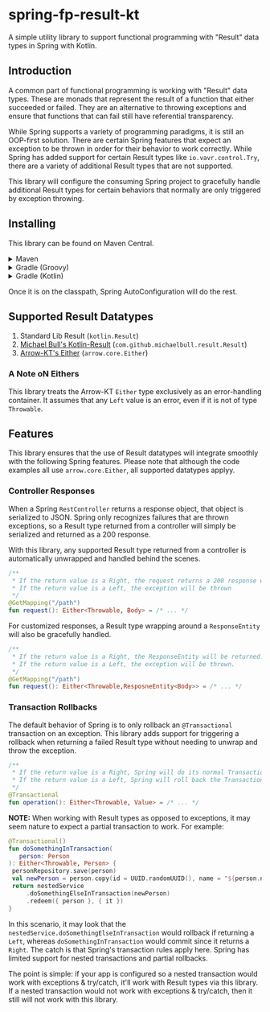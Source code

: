 # spring-fp-result-kt

A simple utility library to support functional programming with "Result" data types in Spring with Kotlin.

## Introduction

A common part of functional programming is working with "Result" data types. These are monads that represent the result of a function that either succeeded or failed. They are an alternative to throwing exceptions and ensure that functions that can fail still have referential transparency.

While Spring supports a variety of programming paradigms, it is still an OOP-first solution. There are certain Spring features that expect an exception to be thrown in order for their behavior to work correctly. While Spring has added support for certain Result types like `io.vavr.control.Try`, there are a variety of additional Result types that are not supported.

This library will configure the consuming Spring project to gracefully handle additional Result types for certain behaviors that normally are only triggered by exception throwing.

## Installing

This library can be found on Maven Central.

<details>
<summary>Maven</summary>

```xml
<dependency>
    <groupId>io.github.craigmiller160</groupId>
    <artifactId>spring-fp-result-kt</artifactId>
    <version>2.0.0</version>
</dependency>
```

</details>
<details>
<summary>Gradle (Groovy)</summary>

```groovy
implementation 'io.github.craigmiller160:spring-fp-result-kt:2.0.0'
```

</details>
<details>
<summary>Gradle (Kotlin)</summary>

```kotlin
implementation("io.github.craigmiller160:spring-fp-result-kt:2.0.0")
```

</details>

Once it is on the classpath, Spring AutoConfiguration will do the rest.

## Supported Result Datatypes

1. Standard Lib Result (`kotlin.Result`)
2. [Michael Bull's Kotlin-Result](https://github.com/michaelbull/kotlin-result) (`com.github.michaelbull.result.Result`)
3. [Arrow-KT's Either](https://arrow-kt.io) (`arrow.core.Either`)

### A Note oN Eithers

This library treats the Arrow-KT `Either` type exclusively as an error-handling container. It assumes that any `Left` value is an error, even if it is not of type `Throwable`.

## Features

This library ensures that the use of Result datatypes will integrate smoothly with the following Spring features. Please note that although the code examples all use `arrow.core.Either`, all supported datatypes applyy.

### Controller Responses

When a Spring `RestController` returns a response object, that object is serialized to JSON. Spring only recognizes failures that are thrown exceptions, so a Result type returned from a controller will simply be serialized and returned as a 200 response.

With this library, any supported Result type returned from a controller is automatically unwrapped and handled behind the scenes.

```kotlin
/**
 * If the return value is a Right, the request returns a 200 response with the value of Body
 * If the return value is a Left, the exception will be thrown
 */
@GetMapping("/path")
fun request(): Either<Throwable, Body> = /* ... */
```

For customized responses, a Result type wrapping around a `ResponseEntity` will also be gracefully handled.

```kotlin
/**
 * If the return value is a Right, the ResponseEntity will be returned.
 * If the return value is a Left, the exception will be thrown.
 */
@GetMapping("/path")
fun request(): Either<Throwable,ResposneEntity<Body>> = /* ... */
```

### Transaction Rollbacks

The default behavior of Spring is to only rollback an `@Transactional` transaction on an exception. This library adds support for triggering a rollback when returning a failed Result type without needing to unwrap and throw the exception.

```kotlin
/**
 * If the return value is a Right, Spring will do its normal Transactional behavior.
 * If the return value is a Left, Spring will roll back the Transaction.
 */
@Transactional
fun operation(): Either<Throwable, Value> = /* ... */
```

**NOTE:** When working with Result types as opposed to exceptions, it may seem nature to expect a partial transaction to work. For example:

```kotlin
@Transactional()
fun doSomethingInTransaction(
   person: Person
): Either<Throwable, Person> {
 personRepository.save(person)
 val newPerson = person.copy(id = UUID.randomUUID(), name = "${person.name}-2")
 return nestedService
     .doSomethingElseInTransaction(newPerson)
     .redeem({ person }, { it })
}
```

In this scenario, it may look that the `nestedService.doSomethingElseInTransaction` would rollback if returning a `Left`, whereas `doSomethingInTransaction` would commit since it returns a `Right`. The catch is that Spring's transaction rules apply here. Spring has limited support for nested transactions and partial rollbacks. 

The point is simple: if your app is configured so a nested transaction would work with exceptions & try/catch, it'll work with Result types via this library. If a nested transaction would not work with exceptions & try/catch, then it still will not work with this library.